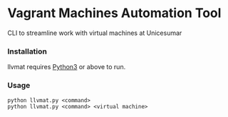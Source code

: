 # Vagrant Machines Automation Tool
CLI to streamline work with virtual machines at Unicesumar
### Installation
llvmat requires [Python3](https://www.python.org/) or above to run.
### Usage
```
python llvmat.py <command>
python llvmat.py <command> <virtual machine>
```

